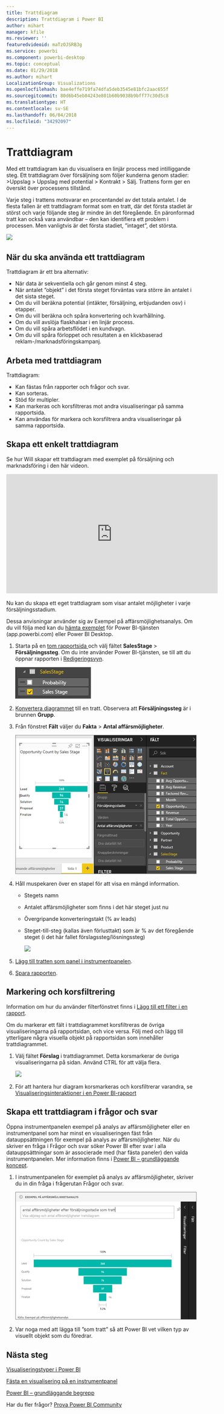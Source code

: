 ```yaml
---
title: Trattdiagram
description: Trattdiagram i Power BI
author: mihart
manager: kfile
ms.reviewer: ''
featuredvideoid: maTzOJSRB3g
ms.service: powerbi
ms.component: powerbi-desktop
ms.topic: conceptual
ms.date: 01/29/2018
ms.author: mihart
LocalizationGroup: Visualizations
ms.openlocfilehash: bae4effe719fa74dfa5deb3545e81bfc2aac655f
ms.sourcegitcommit: 80d6b45eb84243e801b60b9038b9bff77c30d5c8
ms.translationtype: HT
ms.contentlocale: sv-SE
ms.lasthandoff: 06/04/2018
ms.locfileid: "34292097"
---
```

# <a name="funnel-charts"></a>Trattdiagram
Med ett trattdiagram kan du visualisera en linjär process med intilliggande steg. Ett trattdiagram över försäljning som följer kunderna genom stadier: \>Uppslag \> Uppslag med potential \> Kontrakt \> Sälj.  Trattens form ger en översikt över processens tillstånd.

Varje steg i trattens motsvarar en procentandel av det totala antalet. I de flesta fallen är ett trattdiagram format som en tratt, där det första stadiet är störst och varje följande steg är mindre än det föregående.  En päronformad tratt kan också vara användbar – den kan identifiera ett problem i processen.  Men vanligtvis är det första stadiet, ”intaget”, det största.

![](media/power-bi-visualization-funnel-charts/funnelplain.png)

## <a name="when-to-use-a-funnel-chart"></a>När du ska använda ett trattdiagram
Trattdiagram är ett bra alternativ:

* När data är sekventiella och går genom minst 4 steg.
* När antalet ”objekt” i det första steget förväntas vara större än antalet i det sista steget.
* Om du vill beräkna potential (intäkter, försäljning, erbjudanden osv) i etapper.
* Om du vill beräkna och spåra konvertering och kvarhållning.
* Om du vill avslöja flaskhalsar i en linjär process.
* Om du vill spåra arbetsflödet i en kundvagn.
* Om du vill spåra förloppet och resultaten a en klickbaserad reklam-/marknadsföringskampanj.

## <a name="working-with-funnel-charts"></a>Arbeta med trattdiagram
Trattdiagram:

* Kan fästas från rapporter och frågor och svar.
* Kan sorteras.
* Stöd för multipler.
* Kan markeras och korsfiltreras mot andra visualiseringar på samma rapportsida.
* Kan användas för markera och korsfiltrera andra visualiseringar på samma rapportsida.

## <a name="create-a-basic-funnel-chart"></a>Skapa ett enkelt trattdiagram
Se hur Will skapar ett trattdiagram med exemplet på försäljning och marknadsföring i den här videon.

<iframe width="560" height="315" src="https://www.youtube.com/embed/qKRZPBnaUXM" frameborder="0" allow="autoplay; encrypted-media" allowfullscreen></iframe>


Nu kan du skapa ett eget trattdiagram som visar antalet möjligheter i varje försäljningsstadium.

Dessa anvisningar använder sig av Exempel på affärsmöjlighetsanalys. Om du vill följa med kan du [hämta exemplet](sample-datasets.md) för Power BI-tjänsten (app.powerbi.com) eller Power BI Desktop.   

1. Starta på en [tom rapportsida ](power-bi-report-add-page.md) och välj fältet **SalesStage** \> **Försäljningssteg**. Om du inte använder Power BI-tjänsten, se till att du öppnar rapporten i [Redigeringsvyn](service-interact-with-a-report-in-editing-view.md).
   
    ![](media/power-bi-visualization-funnel-charts/funnelselectfield_new.png)
2. [Konvertera diagrammet](power-bi-report-change-visualization-type.md) till en tratt. Observera att **Försäljningssteg** är i brunnen **Grupp**. 
3. Från fönstret **Fält** väljer du **Fakta** \> **Antal affärsmöjligheter**.
   
    ![](media/power-bi-visualization-funnel-charts/power-bi-funnel.png)
4. Håll muspekaren över en stapel för att visa en mängd information.
   
   * Stegets namn
   * Antalet affärsmöjligheter som finns i det här steget just nu
   * Övergripande konverteringstakt (% av leads) 
   * Steget-till-steg (kallas även förlusttakt) som är % av det föregående steget (i det här fallet förslagssteg/lösningssteg)
     
     ![](media/power-bi-visualization-funnel-charts/funnelhover_new.png)
5. [Lägg till tratten som panel i instrumentpanelen](service-dashboard-tiles.md). 
6. [Spara rapporten](service-report-save.md).

## <a name="highlighting-and-cross-filtering"></a>Markering och korsfiltrering
Information om hur du använder filterfönstret finns i [Lägg till ett filter i en rapport](power-bi-report-add-filter.md).

Om du markerar ett fält i trattdiagrammet korsfiltreras de övriga visualiseringarna på rapportsidan, och vice versa. Följ med och lägg till ytterligare några visuella objekt på rapportsidan som innehåller trattdiagrammet.

1. Välj fältet **Förslag** i trattdiagrammet. Detta korsmarkerar de övriga visualiseringarna på sidan. Använd CTRL för att välja flera.
   
   ![](media/power-bi-visualization-funnel-charts/funnelchartnoowl.gif)
2. För att hantera hur diagram korsmarkeras och korsfiltrerar varandra, se [Visualiseringsinteraktioner i en Power BI-rapport](service-reports-visual-interactions.md)

## <a name="create-a-funnel-chart-in-qa"></a>Skapa ett trattdiagram i frågor och svar
Öppna instrumentpanelen exempel på analys av affärsmöjligheter eller en instrumentpanel som har minst en visualiseringen fäst från datauppsättningen för exempel på analys av affärsmöjligheter.  När du skriver en fråga i Frågor och svar söker Power BI efter svar i alla datauppsättningar som är associerade med (har fästa paneler) den valda instrumentpanelen. Mer information finns i [Power BI – grundläggande koncept](service-basic-concepts.md).

1. I instrumentpanelen för exemplet på analys av affärsmöjligheter, skriver du in din fråga i frågerutan Frågor och svar.
   
   ![](media/power-bi-visualization-funnel-charts/funnelfromqna_new.png)
   
2. Var noga med att lägga till ”som tratt” så att Power BI vet vilken typ av visuellt objekt som du föredrar.

## <a name="next-steps"></a>Nästa steg
[Visualiseringstyper i Power BI](power-bi-visualization-types-for-reports-and-q-and-a.md)

[Fästa en visualisering på en instrumentpanel](service-dashboard-pin-tile-from-report.md)

[Power BI – grundläggande begrepp](service-basic-concepts.md)

Har du fler frågor? [Prova Power BI Community](http://community.powerbi.com/)

